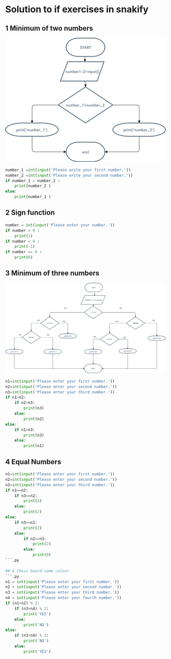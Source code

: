# Solution to if exercises in snakify

## 1 Minimum of two numbers
![](3-exc1.png)
```.py
number_1 =int(input('Please write your first number.'))
number_2 =int(input('Please write your second number.'))
if number_1 > number_2 :
    print(number_2 )
else:
    print(number_1 )
```

## 2 Sign function

```.py
number = int(input('Please enter your number.'))
if number > 0 :
    print(1)
if number < 0 :
    print(-1)
if number == 0 :
    print(0)
```

## 3 Minimum of three numbers
![](3-exc3.png)
```.py
n1=int(input('Please enter your first number.'))
n2=int(input('Please enter your second number.'))
n3=int(input('Please enter your third number.'))
if n1>n2:
    if n2>n3:
        print(n3)
    else:
        print(n2)
else:
    if n1>n3:
        print(n3)
    else:
        print(n1)
```

## 4 Equal Numbers
```.py
n1=int(input('Please enter your first number.'))
n2=int(input('Please enter your second number.'))
n3=int(input('Please enter your third number.'))
if n1==n2:
    if n3==n2:
        print(3)
    else:
        print(2)
else:
    if n3==n1:
        print(2)
    else:
        if n2==n3:
            print(2)
        else:
            print(0)
```.py

## 6 Chess board-same colour
```.py
n1 = int(input('Please enter your first number.'))
n2 = int(input('Please enter your second number.'))
n3 = int(input('Please enter your third number.'))
n4 = int(input('Please enter your fourth number.'))
if (n1+n2) % 2:
    if (n3+n4) % 2:
        print('YES')
    else:
        print('NO')
else:
    if (n3+n4) % 2:
        print('NO')
    else:
        print('YES')
```
